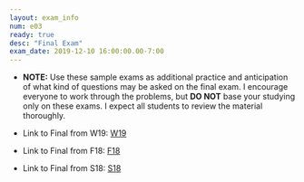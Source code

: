 ```yaml
---
layout: exam_info
num: e03
ready: true
desc: "Final Exam"
exam_date: 2019-12-10 16:00:00.00-7:00
---
```


* <strong> NOTE:</strong> Use these sample exams as additional practice and anticipation of what kind of questions may be asked on the final exam. I encourage everyone to work through the problems, but <b>DO NOT</b> base your studying only on these exams. I expect all students to review the material thoroughly.

* Link to Final from W19: [W19](https://sites.cs.ucsb.edu/~richert/cs32/exams/W19_FINAL.pdf)
* Link to Final from F18: [F18](https://sites.cs.ucsb.edu/~richert/cs32/exams/F18_FINAL.pdf)
* Link to Final from S18: [S18](https://sites.cs.ucsb.edu/~richert/cs32/exams/S18_FINAL.pdf)

